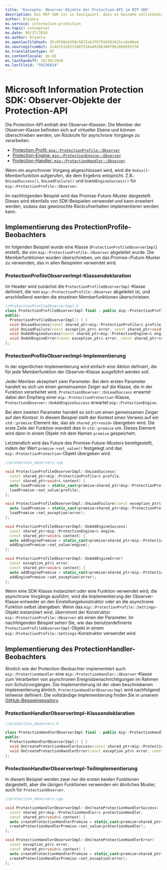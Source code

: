 ```yaml
---
title: 'Konzepte: Observer-Objekte der Protection-API im MIP SDK'
description: Das MIP SDK ist so konzipiert, dass es beinahe vollständig asynchron ist. In diesem Artikel erfahren Sie, wie Observer-Objekte der Protection-API implementiert und mit dem Ziel der Asynchronität verwendet werden.
author: BryanLa
ms.service: information-protection
ms.topic: conceptual
ms.date: 09/27/2018
ms.author: bryanla
ms.openlocfilehash: 35c0fb8eb358c5872ab378755d303425cc8e80a4
ms.sourcegitcommit: 2c4e72120213407516a49286368f9b2860505f56
ms.translationtype: HT
ms.contentlocale: de-DE
ms.lasthandoff: 10/30/2018
ms.locfileid: "50236814"
---
```

# <a name="microsoft-information-protection-sdk---protection-api-observers"></a>Microsoft Information Protection SDK: Observer-Objekte der Protection-API

Die Protection-API enthält drei Observer-Klassen. Die Member der Observer-Klasse befinden sich auf virtueller Ebene und können überschrieben werden, um Rückrufe für asynchrone Vorgänge zu verarbeiten.

- [Protection-Profil: `mip::ProtectionProfile::Observer`](reference/class_mip_ProtectionProfile_observer.md)
- [Protection-Engine: `mip::ProtectionEngine::Observer`](reference/class_mip_ProtectionEngine_observer.md)
- [Protection-Handler: `mip::ProtectionHandler::Observer`](reference/class_mip_Protectionhandler_observer.md)

Wenn ein asynchroner Vorgang abgeschlossen wird, wird die `OnXxx()`-Memberfunktion aufgerufen, die dem Ergebnis entspricht. Z.B.: `OnLoadSuccess()`, `OnLoadFailure()` und `OnAddEngineSuccess()` für `mip::ProtectionProfile::Observer`.

Im nachfolgenden Beispiel wird das Promise-Future-Muster dargestellt. Dieses wird ebenfalls von SDK-Beispielen verwendet und kann erweitert werden, sodass das gewünschte Rückrufverhalten implementieren werden kann. 

## <a name="protectionprofile-observer-implementation"></a>Implementierung des ProtectionProfile-Beobachters

Im folgenden Beispiel wurde eine Klasse (`ProtectionProfileObserverImpl`) erstellt, die von `mip::ProtectionProfile::Observer` abgeleitet wurde. Die Memberfunktionen wurden überschrieben, um das Promise-/Future-Muster zu verwenden, das in allen Beispielen verwendet wird.

### <a name="protectionprofileobserverimpl-class-declaration"></a>ProtectionProfileObserverImpl-Klassendeklaration

Im Header wird zunächst die `ProtectionProfileObserverImpl`-Klasse definiert, die von `mip::ProtectionProfile::Observer` abgeleitet ist, und anschließend werden die einzelnen Memberfunktionen überschrieben.

```cpp
//ProtectionProfileObserverImpl.h
class ProtectionProfileObserverImpl final : public mip::ProtectionProfile::Observer {
public:
  ProtectionProfileObserverImpl() { }
  void OnLoadSuccess(const shared_ptr<mip::ProtectionProfile>& profile, const shared_ptr<void>& context) override;
  void OnLoadFailure(const exception_ptr& error, const shared_ptr<void>& context) override;
  void OnAddEngineSuccess(const shared_ptr<mip::ProtectionEngine>& engine, const shared_ptr<void>& context) override;
  void OnAddEngineError(const exception_ptr& error, const shared_ptr<void>& context) override;
};
```

### <a name="protectionprofileobserverimpl-implementation"></a>ProtectionProfileObserverImpl-Implementierung

In der eigentlichen Implementierung wird einfach eine Aktion definiert, die für jede Memberfunktion der Observer-Klasse ausgeführt werden soll.

Jeder Member akzeptiert zwei Parameter. Bei dem ersten Parameter handelt es sich um einen gemeinsamen Zeiger auf die Klasse, die in der Funktion verarbeitet wird. `ProtectionObserver::OnLoadSuccess` erwartet dabei den Empfang einer `mip::ProtectionProtection`-Klasse, `ProtectionObserver::OnAddEngineSuccess` erwartet `mip::ProtectionEngine`.

Bei dem zweiten Parameter handelt es sich um einen gemeinsamen Zeiger auf den *Kontext*. In diesem Beispiel stellt der Kontext einen Verweis auf ein `std::promise`-Element dar, das als `shared_ptr<void>` übergeben wird. Die erste Zeile der Funktion wandelt dies in `std::promise` um. Dieses Element wird dann in einem Objekt mit dem Namen `promise` gespeichert.

Letztendlich wird das Future des Promise-Future-Musters bereitgestellt, indem der Wert `promise->set_value()` festgelegt und das `mip::ProtectionProtection`-Objekt übergeben wird.

```cpp
//protection_observers.cpp

void ProtectionProfileObserverImpl::OnLoadSuccess(
  const shared_ptr<mip::ProtectionProfile>& profile,
  const shared_ptr<void>& context) {
  auto loadPromise = static_cast<promise<shared_ptr<mip::ProtectionProfile>>*>(context.get());
  loadPromise->set_value(profile);
};

void ProtectionProfileObserverImpl::OnLoadFailure(const exception_ptr& error, const shared_ptr<void>& context) {
  auto loadPromise = static_cast<promise<shared_ptr<mip::ProtectionProfile>>*>(context.get());
  loadPromise->set_exception(error);
};

void ProtectionProfileObserverImpl::OnAddEngineSuccess(
  const shared_ptr<mip::ProtectionEngine>& engine,
  const shared_ptr<void>& context) {
  auto addEnginePromise = static_cast<promise<shared_ptr<mip::ProtectionEngine>>*>(context.get());
  addEnginePromise->set_value(engine);
};

void ProtectionProfileObserverImpl::OnAddEngineError(
  const exception_ptr& error,
  const shared_ptr<void>& context) {
  auto addEnginePromise = static_cast<promise<shared_ptr<mip::ProtectionEngine>>*>(context.get());
  addEnginePromise->set_exception(error);
};
```

Wenn eine SDK-Klasse instanziiert oder eine Funktion verwendet wird, die asynchrone Vorgänge ausführt, wird die Implementierung der Observer-Klasse entweder an den Einstellungskonstruktor oder an die asynchrone Funktion selbst übergeben. Wenn das `mip::ProtectionProfile::Settings`-Objekt instanziiert wird, übernimmt der Konstruktor `mip::ProtectionProfile::Observer` als einen der Parameter. Im nachfolgenden Beispiel sehen Sie, wie das benutzerdefinierte `ProtectionProfileObserverImpl`-Objekt in einem `mip::ProtectionProfile::Settings`-Konstruktor verwendet wird.

## <a name="protectionhandler-observer-implementation"></a>Implementierung des ProtectionHandler-Beobachters

Ähnlich wie der Protection-Beobachter implementiert auch `mip::ProtectionHandler` eine `mip::ProtectionHandler::Observer`-Klasse zum Verarbeiten von asynchronen Ereignisbenachrichtigungen im Rahmen von Schutzvorgängen. Die Implementierung ist der oben beschriebenen Implementierung ähnlich. `ProtectionHandlerObserverImpl` wird nachfolgend teilweise definiert. Die vollständige Implementierung finden Sie in unserem [GitHub-Beispielrepository](https://azure.microsoft.com/resources/samples/?sort=0&term=mip+sdk).

### <a name="protectionhandlerobserverimpl-class-declaration"></a>ProtectionHandlerObserverImpl-Klassendeklaration

```cpp
//protection_observers.h

class ProtectionHandlerObserverImpl final : public mip::ProtectionHandler::Observer {
public:
  ProtectionHandlerObserverImpl() { }
  void OnCreateProtectionHandlerSuccess(const shared_ptr<mip::ProtectionHandler>& protectionHandler, const shared_ptr<void>& context) override;
  void OnCreateProtectionHandlerError(const exception_ptr& error, const shared_ptr<void>& context) override;
};
```

### <a name="protectionhandlerobserverimpl-partial-implementation"></a>ProtectionHandlerObserverImpl-Teilimplementierung

In diesem Beispiel werden zwar nur die ersten beiden Funktionen dargestellt, aber die übrigen Funktionen verwenden ein ähnliches Muster, auch für `ProtectionObserver`.

```cpp
//protection_observers.cpp

void ProtectionHandlerObserverImpl::OnCreateProtectionHandlerSuccess(
  const shared_ptr<mip::ProtectionHandler>& protectionHandler,
  const shared_ptr<void>& context) {
  auto createProtectionHandlerPromise = static_cast<promise<shared_ptr<mip::ProtectionHandler>>*>(context.get());
  createProtectionHandlerPromise->set_value(protectionHandler);
};

void ProtectionHandlerObserverImpl::OnCreateProtectionHandlerError(
  const exception_ptr& error,
  const shared_ptr<void>& context) {
  auto createProtectionHandlerPromise = static_cast<promise<shared_ptr<mip::ProtectionHandler>>*>(context.get());
  createProtectionHandlerPromise->set_exception(error);
};
```

